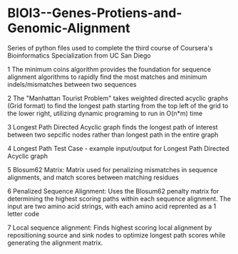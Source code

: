 # BIOI3--Genes-Protiens-and-Genomic-Alignment
Series of python files used to complete the third course of Coursera's Bioinformatics Specialization from UC San Diego

1 The minimum coins algorithm provides the foundation for sequence alignment algorithms to rapidly find the most matches and minimum indels/mismatches between two sequences

2 The "Manhattan Tourist Problem" takes weighted directed acyclic graphs (Grid format) to find the longest path starting from the top left of the grid to the lower right, utilizing dynamic programing to run in O(n*m) time

3 Longest Path Directed Acyclic graph finds the longest path of interest between two sepcific nodes rather than longest path in the entire graph

4 Longest Path Test Case - example input/output for Longest Path Directed Acyclic graph

5 Blosum62 Matrix: Matrix used for penalizing mismatches in sequence alignments, and match scores between matching residues

6 Penalized Sequence Alignment: Uses the Blosum62 penalty matrix for determining the highest scoring paths within each sequence alignment. The input are two amino acid strings, with each amino acid reprented as a 1 letter code

7 Local sequence alignment: Finds highest scoring local alignment by repositioning source and sink nodes to optimize longest path scores while generating the alignment matrix.
